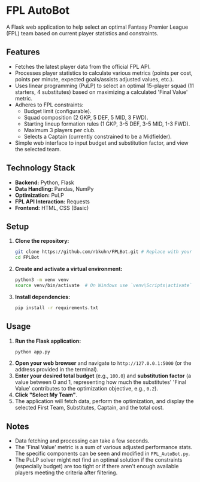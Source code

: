 # FPL AutoBot

A Flask web application to help select an optimal Fantasy Premier League (FPL) team based on current player statistics and constraints.

## Features

*   Fetches the latest player data from the official FPL API.
*   Processes player statistics to calculate various metrics (points per cost, points per minute, expected goals/assists adjusted values, etc.).
*   Uses linear programming (PuLP) to select an optimal 15-player squad (11 starters, 4 substitutes) based on maximizing a calculated 'Final Value' metric.
*   Adheres to FPL constraints:
    *   Budget limit (configurable).
    *   Squad composition (2 GKP, 5 DEF, 5 MID, 3 FWD).
    *   Starting lineup formation rules (1 GKP, 3-5 DEF, 3-5 MID, 1-3 FWD).
    *   Maximum 3 players per club.
    *   Selects a Captain (currently constrained to be a Midfielder).
*   Simple web interface to input budget and substitution factor, and view the selected team.

## Technology Stack

*   **Backend:** Python, Flask
*   **Data Handling:** Pandas, NumPy
*   **Optimization:** PuLP
*   **FPL API Interaction:** Requests
*   **Frontend:** HTML, CSS (Basic)

## Setup

1.  **Clone the repository:**
    ```bash
    git clone https://github.com/rbkuhn/FPLBot.git # Replace with your repo URL if different
    cd FPLBot
    ```
2.  **Create and activate a virtual environment:**
    ```bash
    python3 -m venv venv
    source venv/bin/activate  # On Windows use `venv\Scripts\activate`
    ```
3.  **Install dependencies:**
    ```bash
    pip install -r requirements.txt
    ```

## Usage

1.  **Run the Flask application:**
    ```bash
    python app.py
    ```
2.  **Open your web browser** and navigate to `http://127.0.0.1:5000` (or the address provided in the terminal).
3.  **Enter your desired total budget** (e.g., `100.0`) and **substitution factor** (a value between 0 and 1, representing how much the substitutes' 'Final Value' contributes to the optimization objective, e.g., `0.2`).
4.  **Click "Select My Team"**.
5.  The application will fetch data, perform the optimization, and display the selected First Team, Substitutes, Captain, and the total cost.

## Notes

*   Data fetching and processing can take a few seconds.
*   The 'Final Value' metric is a sum of various adjusted performance stats. The specific components can be seen and modified in `FPL_AutoBot.py`.
*   The PuLP solver might not find an optimal solution if the constraints (especially budget) are too tight or if there aren't enough available players meeting the criteria after filtering. 